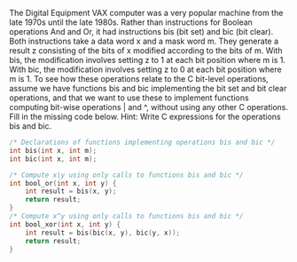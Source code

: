 The Digital Equipment VAX computer was a very popular machine from the late 1970s until the late 1980s. Rather than instructions for Boolean operations And and Or, it had instructions bis (bit set) and bic (bit clear). Both instructions take a data word x and a mask word m. They generate a result z consisting of the bits of x modified according to the bits of m. With bis, the modification involves setting z to 1 at each bit position where m is 1. With bic, the modification involves setting z to 0 at each bit position where m is 1.
To see how these operations relate to the C bit-level operations, assume we have functions bis and bic implementing the bit set and bit clear operations, and that we want to use these to implement functions computing bit-wise operations | and ^, without using any other C operations. Fill in the missing code below. Hint: Write C expressions for the operations bis and bic.

```c
/* Declarations of functions implementing operations bis and bic */
int bis(int x, int m);
int bic(int x, int m);

/* Compute x|y using only calls to functions bis and bic */
int bool_or(int x, int y) {
    int result = bis(x, y);
    return result;
}
/* Compute x^y using only calls to functions bis and bic */
int bool_xor(int x, int y) {
    int result = bis(bic(x, y), bic(y, x));
    return result;
}
```

